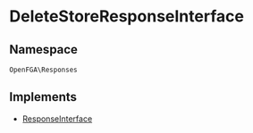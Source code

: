 # DeleteStoreResponseInterface


## Namespace
`OpenFGA\Responses`

## Implements
* [ResponseInterface](Responses/ResponseInterface.md)



